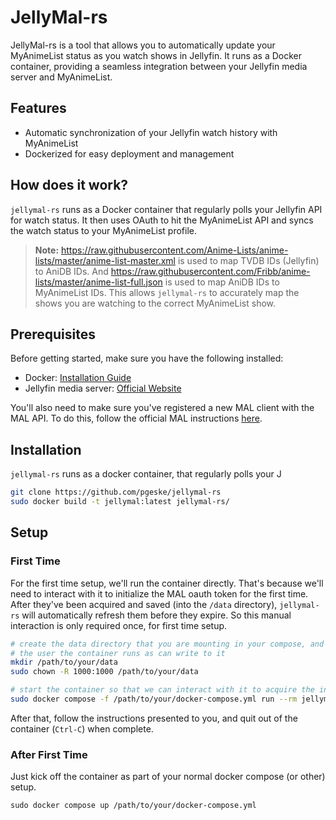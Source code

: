 # JellyMal-rs

JellyMal-rs is a tool that allows you to automatically update your MyAnimeList status as you watch shows in Jellyfin. It runs as a Docker container, providing a seamless integration between your Jellyfin media server and MyAnimeList.

## Features

- Automatic synchronization of your Jellyfin watch history with MyAnimeList
- Dockerized for easy deployment and management

## How does it work?

`jellymal-rs` runs as a Docker container that regularly polls your Jellyfin API for watch status. It then uses OAuth to hit the MyAnimeList API and syncs the watch status to your MyAnimeList profile.

> **Note:** https://raw.githubusercontent.com/Anime-Lists/anime-lists/master/anime-list-master.xml is used to map TVDB IDs (Jellyfin) to AniDB IDs. And https://raw.githubusercontent.com/Fribb/anime-lists/master/anime-list-full.json is used to map AniDB IDs to MyAnimeList IDs. This allows `jellymal-rs` to accurately map the shows you are watching to the correct MyAnimeList show.

## Prerequisites

Before getting started, make sure you have the following installed:

- Docker: [Installation Guide](https://docs.docker.com/get-docker/)
- Jellyfin media server: [Official Website](https://jellyfin.org/)

You'll also need to make sure you've registered a new MAL client with the MAL API. To do this, follow the official MAL instructions [here](https://myanimelist.net/apiconfig).

## Installation
`jellymal-rs` runs as a docker container, that regularly polls your J

   ```bash
   git clone https://github.com/pgeske/jellymal-rs
   sudo docker build -t jellymal:latest jellymal-rs/
   ```

## Setup
### First Time
For the first time setup, we'll run the container directly. That's because we'll need to interact with it to initialize the MAL oauth token for the first time. After they've been acquired and saved (into the `/data` directory), `jellymal-rs` will automatically refresh them before they expire. So this manual interaction is only required once, for first time setup.
```bash
# create the data directory that you are mounting in your compose, and make sure
# the user the container runs as can write to it
mkdir /path/to/your/data
sudo chown -R 1000:1000 /path/to/your/data

# start the container so that we can interact with it to acquire the initial tokens
sudo docker compose -f /path/to/your/docker-compose.yml run --rm jellymal
```

After that, follow the instructions presented to you, and quit out of the container (`Ctrl-C`) when complete. 

### After First Time
Just kick off the container as part of your normal docker compose (or other) setup.
```
sudo docker compose up /path/to/your/docker-compose.yml
```